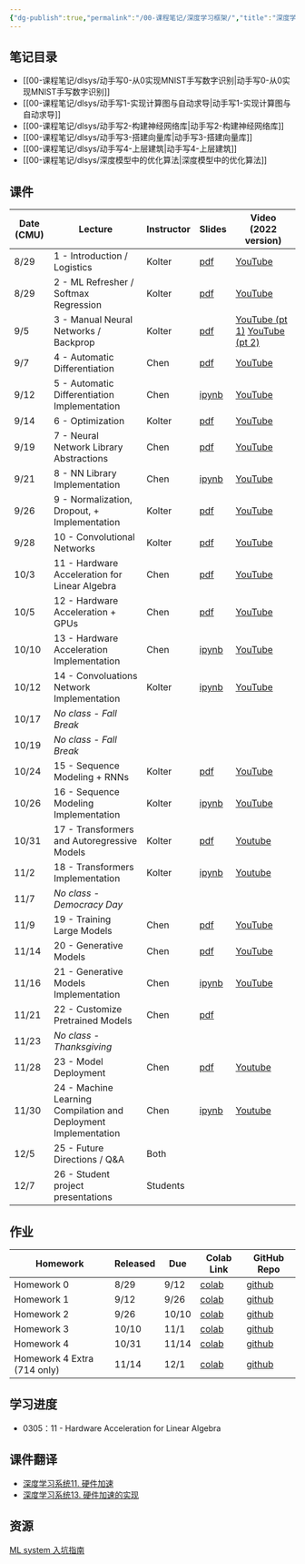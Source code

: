 ```yaml
---
{"dg-publish":true,"permalink":"/00-课程笔记/深度学习框架/","title":"深度学习框架"}
---
```



## 笔记目录

- [[00-课程笔记/dlsys/动手写0-从0实现MNIST手写数字识别\|动手写0-从0实现MNIST手写数字识别]]
- [[00-课程笔记/dlsys/动手写1-实现计算图与自动求导\|动手写1-实现计算图与自动求导]]
- [[00-课程笔记/dlsys/动手写2-构建神经网络库\|动手写2-构建神经网络库]]
- [[00-课程笔记/dlsys/动手写3-搭建向量库\|动手写3-搭建向量库]]
- [[00-课程笔记/dlsys/动手写4-上层建筑\|动手写4-上层建筑]]
- [[00-课程笔记/dlsys/深度模型中的优化算法\|深度模型中的优化算法]]

## 课件

| Date (CMU) | Lecture                                                         | Instructor | Slides                                                                                                                             | Video (2022 version)                                                                          |
| ---------- | --------------------------------------------------------------- | ---------- | ---------------------------------------------------------------------------------------------------------------------------------- | --------------------------------------------------------------------------------------------- |
| 8/29       | 1 - Introduction / Logistics                                    | Kolter     | [pdf](https://dlsyscourse.org/slides/intro.pdf)                                                                                    | [YouTube](https://youtu.be/ftP5HeOvsI0)                                                       |
| 8/29       | 2 - ML Refresher / Softmax Regression                           | Kolter     | [pdf](https://dlsyscourse.org/slides/softmax_regression.pdf)                                                                       | [YouTube](https://youtu.be/MlivXhZFbNA)                                                       |
| 9/5        | 3 - Manual Neural Networks / Backprop                           | Kolter     | [pdf](https://dlsyscourse.org/slides/manual_neural_nets.pdf)                                                                       | [YouTube (pt 1)](https://youtu.be/OyrqSYJs7NQ) [YouTube (pt 2)](https://youtu.be/JLg1HkzDsKI) |
| 9/7        | 4 - Automatic Differentiation                                   | Chen       | [pdf](https://dlsyscourse.org/slides/4-automatic-differentiation.pdf)                                                              | [YouTube](https://youtu.be/56WUlMEeAuA)                                                       |
| 9/12       | 5 - Automatic Differentiation Implementation                    | Chen       | [ipynb](https://github.com/dlsyscourse/lecture5/blob/main/5_automatic_differentiation_implementation.ipynb)                        | [YouTube](https://youtu.be/cNADlHfHQHg)                                                       |
| 9/14       | 6 - Optimization                                                | Kolter     | [pdf](https://dlsyscourse.org/slides/fc_init_opt.pdf)                                                                              | [YouTube](https://youtu.be/CukpVt-1PA4)                                                       |
| 9/19       | 7 - Neural Network Library Abstractions                         | Chen       | [pdf](https://dlsyscourse.org/slides/7-nn-framework.pdf)                                                                           | [YouTube](https://youtu.be/fzKNkS_5E6U)                                                       |
| 9/21       | 8 - NN Library Implementation                                   | Chen       | [ipynb](https://github.com/dlsyscourse/lecture8/blob/main/8_nn_library_implementation.ipynb)                                       | [YouTube](https://youtu.be/uB81vGRrH0c)                                                       |
| 9/26       | 9 - Normalization, Dropout, + Implementation                    | Kolter     | [pdf](https://dlsyscourse.org/slides/norm_reg.pdf)                                                                                 | [YouTube](https://youtu.be/ky7qiKyZmnE)                                                       |
| 9/28       | 10 - Convolutional Networks                                     | Kolter     | [pdf](https://dlsyscourse.org/slides/conv_nets.pdf)                                                                                | [YouTube](https://youtu.be/-5RPPjn0hPg)                                                       |
| 10/3       | 11 - Hardware Acceleration for Linear Algebra                   | Chen       | [pdf](https://dlsyscourse.org/slides/11-hardware-acceleration.pdf)                                                                 | [YouTube](https://youtu.be/es6s6T1bTtI)                                                       |
| 10/5       | 12 - Hardware Acceleration + GPUs                               | Chen       | [pdf](https://dlsyscourse.org/slides/12-gpu-acceleration.pdf)                                                                      | [YouTube](https://youtu.be/jYCxVirq4d0)                                                       |
| 10/10      | 13 - Hardware Acceleration Implementation                       | Chen       | [ipynb](https://github.com/dlsyscourse/lecture14/blob/main/14_hardware_acceleration_architecture_overview.ipynb)                   | [YouTube](https://youtu.be/XdhUZRXA7fg)                                                       |
| 10/12      | 14 - Convoluations Network Implementation                       | Kolter     | [ipynb](https://github.com/dlsyscourse/public_notebooks/blob/main/convolution_implementation.ipynb)                                | [YouTube](https://youtu.be/7kclgMIcMq0)                                                       |
| 10/17      | _No class - Fall Break_                                         |            |                                                                                                                                    |                                                                                               |
| 10/19      | _No class - Fall Break_                                         |            |                                                                                                                                    |                                                                                               |
| 10/24      | 15 - Sequence Modeling + RNNs                                   | Kolter     | [pdf](https://dlsyscourse.org/slides/rnns.pdf)                                                                                     | [YouTube](https://youtu.be/aI47BqLYahc)                                                       |
| 10/26      | 16 - Sequence Modeling Implementation                           | Kolter     | [ipynb](https://github.com/dlsyscourse/public_notebooks/blob/main/rnn_implementation.ipynb)                                        | [YouTube](https://youtu.be/q12VPh-bK7k)                                                       |
| 10/31      | 17 - Transformers and Autoregressive Models                     | Kolter     | [pdf](https://dlsyscourse.org/slides/transformers.pdf)                                                                             | [Youtube](https://youtu.be/IFKRf-BAqZo)                                                       |
| 11/2       | 18 - Transformers Implementation                                | Kolter     | [ipynb](https://github.com/dlsyscourse/public_notebooks/blob/main/transformer_implementation.ipynb)                                | [Youtube](https://youtu.be/OzFmKdAHJn0)                                                       |
| 11/7       | _No class - Democracy Day_                                      |            |                                                                                                                                    |                                                                                               |
| 11/9       | 19 - Training Large Models                                      | Chen       | [pdf](https://dlsyscourse.org/slides/15-training-large-models.pdf)                                                                 | [YouTube](https://youtu.be/HSzVogM5IPo)                                                       |
| 11/14      | 20 - Generative Models                                          | Chen       | [pdf](https://dlsyscourse.org/slides/16-generative-models.pdf)                                                                     | [YouTube](https://youtu.be/iIx_8_pxzhs)                                                       |
| 11/16      | 21 - Generative Models Implementation                           | Chen       | [ipynb](https://github.com/dlsyscourse/public_notebooks/blob/main/21_generative_adversarial_networks_implementation.ipynb)         | [YouTube](https://youtu.be/DmBw8SEeAc0)                                                       |
| 11/21      | 22 - Customize Pretrained Models                                | Chen       | [pdf](https://dlsyscourse.org/slides/22-augment-pretrained-models.pdf)                                                             |                                                                                               |
| 11/23      | _No class - Thanksgiving_                                       |            |                                                                                                                                    |                                                                                               |
| 11/28      | 23 - Model Deployment                                           | Chen       | [pdf](https://dlsyscourse.org/slides/23-model-deployment.pdf)                                                                      | [Youtube](https://youtu.be/jCBrUisBQ0A)                                                       |
| 11/30      | 24 - Machine Learning Compilation and Deployment Implementation | Chen       | [ipynb](https://github.com/dlsyscourse/public_notebooks/blob/main/24_machine_learning_compilation_deployment_implementation.ipynb) | [Youtube](https://youtu.be/HIwsCzdW_pw)                                                       |
| 12/5       | 25 - Future Directions / Q&A                                    | Both       |                                                                                                                                    |                                                                                               |
| 12/7       | 26 - Student project presentations                              | Students   |                                                                                                                                    |                                                                                               |

## 作业

| Homework                    | Released | Due   | Colab Link                                                                                          | GitHub Repo                                        |
| --------------------------- | -------- | ----- | --------------------------------------------------------------------------------------------------- | -------------------------------------------------- |
| Homework 0                  | 8/29     | 9/12  | [colab](https://colab.research.google.com/github/dlsyscourse/hw0/blob/master/hw0.ipynb)             | [github](https://github.com/dlsyscourse/hw0)       |
| Homework 1                  | 9/12     | 9/26  | [colab](https://colab.research.google.com/github/dlsyscourse/hw1/blob/master/hw1.ipynb)             | [github](https://github.com/dlsyscourse/hw1)       |
| Homework 2                  | 9/26     | 10/10 | [colab](https://colab.research.google.com/github/dlsyscourse/hw2/blob/master/hw2.ipynb)             | [github](https://github.com/dlsyscourse/hw2)       |
| Homework 3                  | 10/10    | 11/1  | [colab](https://colab.research.google.com/github/dlsyscourse/hw3/blob/master/hw3.ipynb)             | [github](https://github.com/dlsyscourse/hw3)       |
| Homework 4                  | 10/31    | 11/14 | [colab](https://colab.research.google.com/github/dlsyscourse/hw4/blob/master/hw4.ipynb)             | [github](https://github.com/dlsyscourse/hw4)       |
| Homework 4 Extra (714 only) | 11/14    | 12/1  | [colab](https://colab.research.google.com/github/dlsyscourse/hw4_extra/blob/master/hw4_extra.ipynb) | [github](https://github.com/dlsyscourse/hw4_extra) |

## 学习进度

- 0305：11 - Hardware Acceleration for Linear Algebra

## 课件翻译

- [深度学习系统11. 硬件加速](深度学习系统11.%20硬件加速.md)
- [深度学习系统13. 硬件加速的实现](深度学习系统13.%20硬件加速的实现.md)

## 资源

[ML system 入坑指南](ML%20system%20入坑指南.md)
